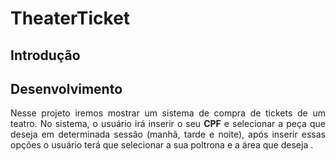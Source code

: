 # TheaterTicket

## Introdução 

## Desenvolvimento

<div align="justify"> Nesse projeto iremos mostrar um sistema de compra de tickets de um teatro. No sistema, o usuário irá inserir o seu <strong>CPF</strong> e selecionar a peça que deseja em determinada sessão (manhã, tarde e noite), após inserir essas opções o usuário terá que selecionar a sua poltrona e a área que deseja .</div> 

